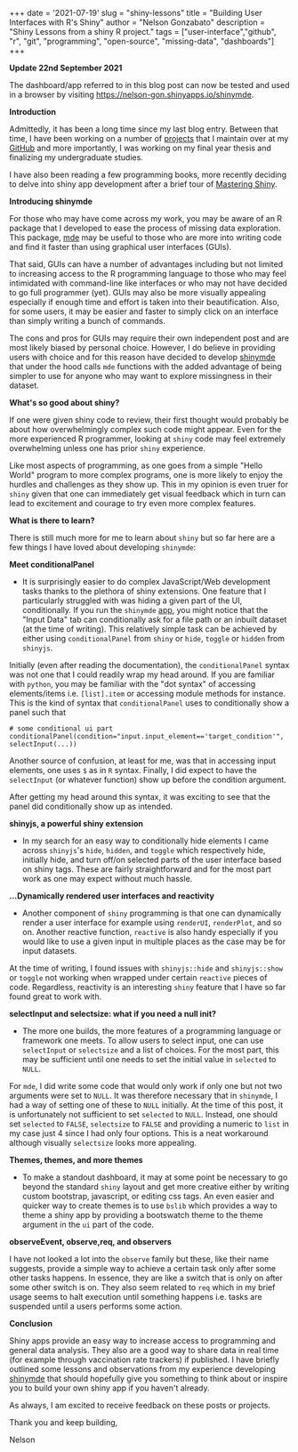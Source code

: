 +++
date = '2021-07-19'
slug = "shiny-lessons"
title = "Building User Interfaces with R's Shiny"
author = "Nelson Gonzabato"
description = "Shiny Lessons from a shiny R project."
tags = ["user-interface","github", "r", "git", "programming", "open-source", "missing-data", "dashboards"]
+++

**Update 22nd September 2021**

The dashboard/app referred to in this blog post can now be tested and used in a browser by visiting https://nelson-gon.shinyapps.io/shinymde. 

**Introduction**


Admittedly, it has been a long time since my last blog entry. Between that time, I have been working on a number of [projects](https://nelson-gon.github.io/projects) that I maintain over at my [GitHub](https://github.com/Nelson-Gon) and more importantly, I was working on my final year thesis and finalizing my undergraduate studies. 

I have also been reading a few programming books, more recently deciding to delve into shiny app development after a brief tour of [Mastering Shiny](https://mastering-shiny.org).

**Introducing shinymde**

For those who may have come across my work, you may be aware of an R package that I developed to ease the process of missing data exploration. This package, [mde](https://nelson-gon.github.io/mde) may be useful to those who are more into writing code and find it faster than using graphical user interfaces (GUIs). 

That said, GUIs can have a number of advantages including but not limited to increasing access to the R programming language to those who may feel intimidated with command-line like interfaces or who may not have decided to go full programmer (yet). GUIs may also be more visually appealing especially if enough time and effort is taken into their beautification. Also, for some users, it may be easier and faster to simply click on an interface than simply writing a bunch of commands. 

The cons and pros for GUIs may require their own independent post and are most likely biased by personal choice. However, I do believe in providing users with choice and for this reason have decided to develop [shinymde](https://github.com/Nelson-Gon/shinymde) that under the hood calls `mde` functions with the added advantage of being simpler to use for anyone who may want to explore missingness in their dataset. 

**What's so good about shiny?**

If one were given shiny code to review, their first thought would probably be about how overwhelmingly complex such code might appear. Even for the more experienced R programmer, looking at `shiny` code may feel extremely overwhelming unless one has prior `shiny` experience. 

Like most aspects of programming, as one goes from a simple "Hello World" program to more complex programs, one is more likely to enjoy the hurdles and challenges as they show up. This in my opinion is even truer for `shiny` given that one can immediately get visual feedback which in turn can lead to excitement and courage to try even more complex features. 

**What is there to learn?**

There is still much more for me to learn about `shiny` but so far here are a few things I have loved about developing `shinymde`:

**Meet conditionalPanel**

* It is surprisingly easier to do complex JavaScript/Web development tasks thanks to the plethora of shiny extensions. One feature that I particularly struggled with was hiding a given part of the UI, conditionally. If you run the `shinymde` [app](https://github.com/Nelson-Gon/shinymde), you might notice that the "Input Data" tab can conditionally ask for a file path or an inbuilt dataset (at the time of writing). This relatively simple task can be achieved by either using `conditionalPanel` from `shiny` or `hide`, `toggle` or `hidden` from `shinyjs`. 

Initially (even after reading the documentation), the `conditionalPanel` syntax was not one that I could readily wrap my head around. If you are familiar with `python`, you may be familiar with the "dot syntax" of accessing elements/items i.e. `[list].item` or accessing module methods for instance. This is the kind of syntax that `conditionalPanel` uses to conditionally show a panel such that 

```shell
# some conditional ui part
conditionalPanel(condition="input.input_element=='target_condition'", selectInput(...))
```


Another source of confusion, at least for me, was that in accessing input elements, one uses `$` as in `R` syntax. Finally, I did expect to have the `selectInput` (or whatever function) show up before the condition argument. 

After getting my head around this syntax, it was exciting to see that the panel did conditionally show up as intended. 

**shinyjs, a powerful shiny extension**


* In my search for an easy way to conditionally hide elements I came across `shinyjs`'s `hide`, `hidden`, and `toggle` which respectively hide, initially hide, and turn off/on selected parts of the user interface based on shiny tags. These are fairly straightforward and for the most part work as one may expect without much hassle.


**...Dynamically rendered user interfaces and reactivity**

* Another component of `shiny` programming is that one can dynamically render a user interface for example using `renderUI`, `renderPlot`, and so on. Another reactive function, `reactive` is also handy especially if you would like to use a given input in multiple places as the case may be for input datasets.

At the time of writing, I found issues with `shinyjs::hide` and `shinyjs::show` or `toggle` not working when wrapped under certain `reactive` pieces of code. Regardless, reactivity is an interesting `shiny` feature that I have so far found great to work with. 


**selectInput and selectsize: what if you need a null init?**

* The more one builds, the more features of a programming language or framework one meets. To allow users to select input, one can use `selectInput` or `selectsize` and a list of choices. For the most part, this may be sufficient until one needs to set the initial value in `selected` to `NULL`. 

For `mde`, I did write some code that would only work if only one but not two arguments were set to `NULL`. It was therefore necessary that in `shinymde`, I had a way of setting one of these to `NULL` initially. At the time of this post, it is unfortunately not sufficient to set `selected` to `NULL`. Instead, one should set `selected` to `FALSE`, `selectsize` to `FALSE` and providing a numeric to `list` in my case just 4 since I had only four options. This is a neat workaround although visually `selectsize` looks more appealing.   

**Themes, themes, and more themes**

* To make a standout dashboard, it may at some point be necessary to go beyond the standard `shiny` layout and get more creative either by writing custom bootstrap, javascript, or editing css tags. An even easier and quicker way to create themes is to use `bslib` which provides a way to theme a shiny app by providing a bootswatch theme to the theme argument in the `ui` part of the code. 

**observeEvent, observe,req, and observers**


I have not looked a lot into the `observe` family but these, like their name suggests, provide a simple way to achieve a certain task only after some other tasks happens. In essence, they are like a switch that is only on after some other switch is on. They also seem related to `req` which in my brief usage seems to halt execution until something happens i.e. tasks are suspended until a users performs some action. 


**Conclusion**

Shiny apps provide an easy way to increase access to programming and general data analysis. They also are a good way to share data in real time (for example through vaccination rate trackers) if published. I have briefly outlined some lessons and observations from my experience developing [shinymde](https://github.com/Nelson-Gon/shinymde) that should hopefully give you something to think about or inspire you to build your own shiny app if you haven't already.

As always, I am excited to receive feedback on these posts or projects.

Thank you and keep building,

Nelson 






